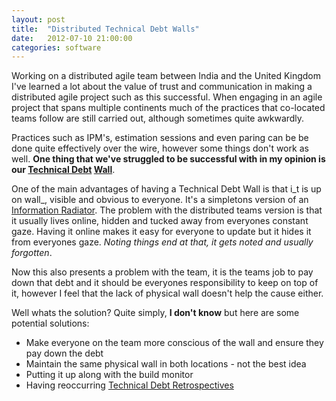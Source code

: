 ```yaml
---
layout: post
title:  "Distributed Technical Debt Walls"
date:   2012-07-10 21:00:00
categories: software
---
```


Working on a distributed agile team between India and the United Kingdom I've learned a lot about the value of trust and communication in making a distributed agile project such as this successful. When engaging in an agile project that spans multiple continents much of the practices that co-located teams follow are still carried out, although sometimes quite awkwardly.

<!--more-->

Practices such as IPM's, estimation sessions and even paring can be be done quite effectively over the wire, however some things don't work as well. **One thing that we've struggled to be successful with in my opinion is our [Technical Debt](http://c2.com/cgi/wiki?TechnicalDebt) [Wall](http://fabiopereira.me/blog/2009/09/01/technical-debt-retrospective/)**.

One of the main advantages of having a Technical Debt Wall is that i_t is up on wall_, visible and obvious to everyone. It's a simpletons version of an [Information Radiator](http://martinfowler.com/bliki/CommunalDashboard.html). The problem with the distributed teams version is that it usually lives online, hidden and tucked away from everyones constant gaze. Having it online makes it easy for everyone to update but it hides it from everyones gaze. _Noting things end at that, it gets noted and usually forgotten_.

Now this also presents a problem with the team, it is the teams job to pay down that debt and it should be everyones responsibility to keep on top of it, however I feel that the lack of physical wall doesn't help the cause either.

Well whats the solution? Quite simply, **I don't know** but here are some potential solutions:

*   Make everyone on the team more conscious of the wall and ensure they pay down the debt
*   Maintain the same physical wall in both locations - not the best idea
*   Putting it up along with the build monitor
*   Having reoccurring [Technical Debt Retrospectives](http://fabiopereira.me/blog/2009/09/01/technical-debt-retrospective/)
